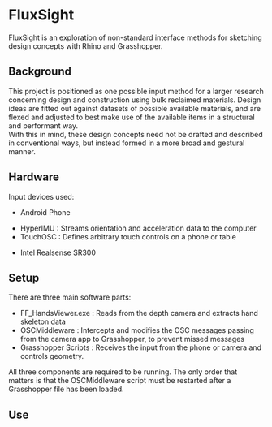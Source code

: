 FluxSight
=========

FluxSight is an exploration of non-standard interface methods for sketching design concepts with Rhino and Grasshopper.   

Background
----------
This project is positioned as one possible input method for a larger research concerning design and construction using bulk reclaimed materials. Design ideas are fitted out against datasets of possible available materials, and are flexed and adjusted to best make use of the available items in a structural and performant way.  
With this in mind, these design concepts need not be drafted and described in conventional ways, but instead formed in a more broad and gestural manner. 

Hardware
--------
Input devices used:
* Android Phone 
 - HyperIMU : Streams orientation and acceleration data to the computer
 - TouchOSC : Defines arbitrary touch controls on a phone or table

* Intel Realsense SR300

Setup
-----
There are three main software parts:
* FF_HandsViewer.exe : Reads from the depth camera and extracts hand skeleton data
* OSCMiddleware : Intercepts and modifies the OSC messages passing from the camera app to Grasshopper, to prevent missed messages
* Grasshopper Scripts : Receives the input from the phone or camera and controls geometry.

All three components are required to be running. The only order that matters is that the OSCMiddleware script must be restarted after a Grasshopper file has been loaded. 

Use
---
